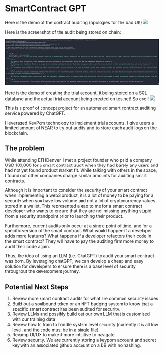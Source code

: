# SmartContract GPT

Here is the demo of the contract auditing (apologies for the bad UI!)
![](contract_audit.gif)

Here is the screenshot of the audit being stored on chain:

![](audit_screenshot.png)

Here is the demo of creating the trial account, it being stored on a SQL database and the actual trial account being created on testnet! So cool!
![](trial_account.gif)

This is a proof of concept project for an automated smart contract auditing service powered by ChatGPT.

I leveraged KeyPom technology to implement trial accounts. I give users a limited amount of NEAR to try out audits and to store each audit logs on the blockchain.

## The problem

While attending ETHDenver, I met a project founder who paid a company USD 100,000 for a smart contract audit when they had barely any users and had not yet found product market fit. While talking with others in the space, I found out other companies charge similar amounts for auditing smart contracts.

Although it is important to consider the security of your smart contract when implementing a web3 product, it is a lot of money to be paying for a security when you have low volume and not a lot of cryptocurrency values stored in a wallet. This represented a gap to me for a smart contract developer who wants to ensure that they are not missing anything stupid from a security standpoint prior to launching their product.

Furthermore, current audits only occur at a single point of time, and for a specific version of the smart contract. What would happen if a developer adds more features? What happens if a developer refactors their code in the smart contract? They will have to pay the auditing firm more money to audit their code again.

Thus, the idea of using an LLM (i.e. ChatGPT) to audit your smart contract was born. By leveraging chatGPT, we can develop a cheap and easy solution for developers to ensure there is a base level of security throughout the development journey.

## Potential Next Steps

1. Review more smart contract audits for what are common security issues
2. Build out a soulbound token or an NFT badging system to know that a specific smart contract has been audited for security.
3. Review LLMs and possibly build out our own LLM that is customized with our training data
4. Review how to train to handle system level security (currently it is all low level, and the code must be in a single file)
5. Revamp UI/UX to make it more intuitive to navigate
6. Review security. We are currently storing a keypom account and secret key with an associated github account on a DB with no hashing.
